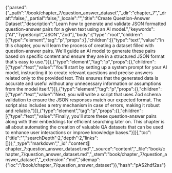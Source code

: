 {"parsed":{"_path":"/book/chapter_7/question_answer_dataset","_dir":"chapter_7","_draft":false,"_partial":false,"_locale":"","title":"Create Question-Answer Dataset","description":"Learn how to generate and validate JSON formatted question-answer pairs for a given text using an AI model.","keywords":["AI","TypeScript","JSON","Zod"],"body":{"type":"root","children":[{"type":"element","tag":"p","props":{},"children":[{"type":"text","value":"In this chapter, you will learn the process of creating a dataset filled with question-answer pairs. We'll guide an AI model to generate these pairs based on specific content and ensure they are in a structured JSON format that's easy to use."}]},{"type":"element","tag":"p","props":{},"children":[{"type":"text","value":"You'll start by setting up a system prompt for your AI model, instructing it to create relevant questions and precise answers related only to the provided text. This ensures that the generated data is accurate and useful without any unnecessary information or assumptions from the model itself."}]},{"type":"element","tag":"p","props":{},"children":[{"type":"text","value":"Next, you will write a script that uses Zod schema validation to ensure the JSON responses match our expected format. The script also includes a retry mechanism in case of errors, making it robust and reliable."}]},{"type":"element","tag":"p","props":{},"children":[{"type":"text","value":"Finally, you'll store these question-answer pairs along with their embeddings for efficient searching later on. This chapter is all about automating the creation of valuable QA datasets that can be used to enhance user interactions or improve knowledge bases."}]}],"toc":{"title":"","searchDepth":2,"depth":2,"links":[]}},"_type":"markdown","_id":"content:book:chapter_7:question_answer_dataset.md","_source":"content","_file":"book/chapter_7/question_answer_dataset.md","_stem":"book/chapter_7/question_answer_dataset","_extension":"md","sitemap":{"loc":"/book/chapter_7/question_answer_dataset"}},"hash":"pAS2hdf2as"}